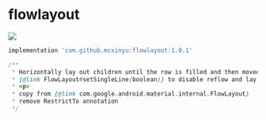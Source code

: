 # flowlayout

[![](https://jitpack.io/v/mcxinyu/flowlayout.svg)](https://jitpack.io/#mcxinyu/flowlayout)

```gradle
implementation 'com.github.mcxinyu:flowlayout:1.0.1'
```

```java
/**
 * Horizontally lay out children until the row is filled and then moved to the next line. Call
 * {@link FlowLayout#setSingleLine(boolean)} to disable reflow and lay all children out in one line.
 * <p>
 * copy from {@link com.google.android.material.internal.FlowLayout}
 * remove RestrictTo annotation
 */
```

